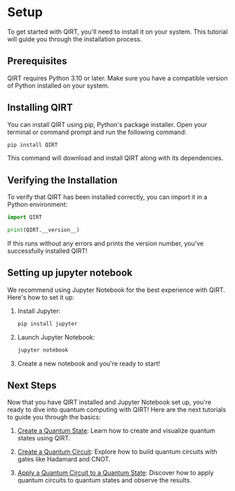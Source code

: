 # Setup

To get started with QIRT, you'll need to install it on your system. This tutorial will guide you through the installation process.

## Prerequisites

QIRT requires Python 3.10 or later. Make sure you have a compatible version of Python installed on your system.

## Installing QIRT

You can install QIRT using pip, Python's package installer. Open your terminal or command prompt and run the following command:

```bash
pip install QIRT
```

This command will download and install QIRT along with its dependencies.

## Verifying the Installation

To verify that QIRT has been installed correctly, you can import it in a Python environment:

```python
import QIRT

print(QIRT.__version__)
```

If this runs without any errors and prints the version number, you've successfully installed QIRT!

## **Setting up jupyter notebook**

We recommend using Jupyter Notebook for the best experience with QIRT. Here's how to set it up:

1. Install Jupyter:

    ```bash
    pip install jupyter
    ```

2. Launch Jupyter Notebook:

    ```bash
    jupyter notebook
    ```

3. Create a new notebook and you're ready to start!

## Next Steps

Now that you have QIRT installed and Jupyter Notebook set up, you're ready to dive into quantum computing with QIRT! Here are the next tutorials to guide you through the basics:

1. [Create a Quantum State](create-quantum-state.md): Learn how to create and visualize quantum states using QIRT.

2. [Create a Quantum Circuit](create-quantum-circuit.md): Explore how to build quantum circuits with gates like Hadamard and CNOT.

3. [Apply a Quantum Circuit to a Quantum State](apply-circuit-to-state.md): Discover how to apply quantum circuits to quantum states and observe the results.
